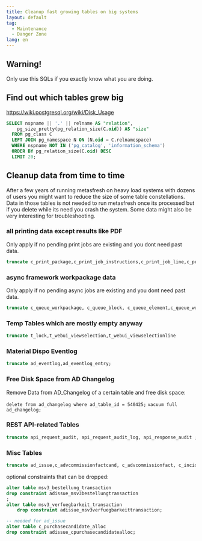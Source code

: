 ```yaml
---
title: Cleanup fast growing tables on big systems
layout: default
tag: 
  - Maintenance
  - Danger Zone  
lang: en
---
```


## Warning!

Only use this SQLs if you exactly know what you are doing.

## Find out which tables grew big

https://wiki.postgresql.org/wiki/Disk_Usage

```SQL
SELECT nspname || '.' || relname AS "relation",
    pg_size_pretty(pg_relation_size(C.oid)) AS "size"
  FROM pg_class C
  LEFT JOIN pg_namespace N ON (N.oid = C.relnamespace)
  WHERE nspname NOT IN ('pg_catalog', 'information_schema')
  ORDER BY pg_relation_size(C.oid) DESC
  LIMIT 20;

```



## Cleanup data from time to time

After a few years of running metasfresh on heavy load systems with dozens of users you might want to reduce the size of some table constellations.
Data in those tables is not needed to run metasfresh once its processed but if you delete while its need you crash the system.
Some data might also be very interesting for troubleshooting.

### all printing data except results like PDF 

Only apply if no pending print jobs are existing and you dont need past data.

```SQL
truncate c_print_package,c_print_job_instructions,c_print_job_line,c_print_packageinfo,c_printpackagedata,c_print_job_detail;
```

### async framework workpackage data

Only apply if no pending async jobs are existing and you dont need past data.

```SQL
truncate c_queue_workpackage, c_queue_block, c_queue_element,c_queue_workpackage_log,c_queue_workpackage_param;
```

### Temp Tables which are mostly empty anyway

```SQL
truncate t_lock,t_webui_viewselection,t_webui_viewselectionline
```

### Material Dispo Eventlog

```SQL
truncate ad_eventlog,ad_eventlog_entry;
```

### Free Disk Space from AD Changelog 

Remove Data from AD_Changelog of a certain table and free disk space:

`delete from ad_changelog where ad_table_id = 540425;`
`vacuum full ad_changelog;`

### REST API-related Tables

```SQL
truncate api_request_audit, api_request_audit_log, api_response_audit ;
```


### Misc Tables

```SQL
truncate ad_issue,c_advcommissionfactcand, c_advcommissionfact, c_incidentlinefact,c_advcomfact_salesrepfact,es_fts_index_queue ;
```

optional constraints that can be dropped:

```SQL
alter table msv3_bestellung_transaction
drop constraint adissue_msv3bestellungtransaction
;
alter table msv3_verfuegbarkeit_transaction
    drop constraint adissue_msv3verfuegbarkeittransaction;

-- needed for ad_issue
alter table c_purchasecandidate_alloc 
drop constraint adissue_cpurchasecandidatealloc;
```


